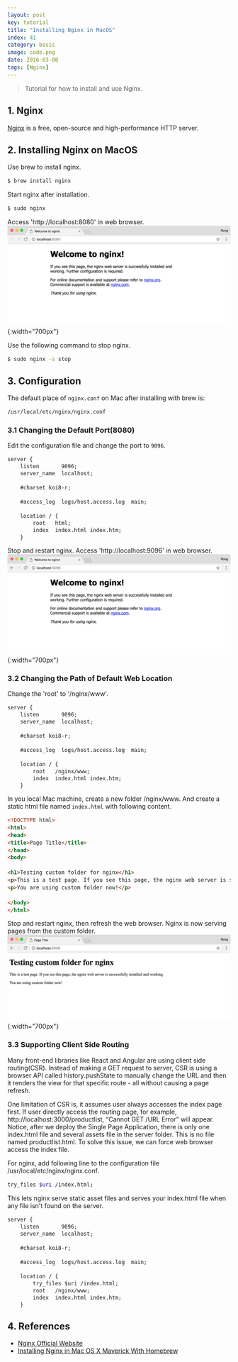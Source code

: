 ```yaml
---
layout: post
key: tutorial
title: "Installing Nginx in MacOS"
index: 41
category: basis
image: code.png
date: 2016-03-08
tags: [Nginx]
---
```


> Tutorial for how to install and use Nginx.

## 1. Nginx
[Nginx](https://www.nginx.com/) is a free, open-source and high-performance HTTP server.

## 2. Installing Nginx on MacOS
Use brew to install nginx.
```sh
$ brew install nginx
```
Start nginx after installation.
```sh
$ sudo nginx
```
Access 'http://localhost:8080' in web browser.
![image](/public/posts/2016-03-08/startserver.png){:width="700px"}  

Use the following command to stop nginx.
```sh
$ sudo nginx -s stop
```
## 3. Configuration
The default place of `nginx.conf` on Mac after installing with brew is:
```sh
/usr/local/etc/nginx/nginx.conf
```
### 3.1 Changing the Default Port(8080)
Edit the configuration file and change the port to `9096`.
```raw
server {
    listen       9096;
    server_name  localhost;

    #charset koi8-r;

    #access_log  logs/host.access.log  main;

    location / {
        root   html;
        index  index.html index.htm;
    }
```
Stop and restart nginx. Access 'http://localhost:9096' in web browser.
![image](/public/posts/2016-03-08/changeport.png){:width="700px"}  
### 3.2 Changing the Path of Default Web Location
Change the 'root' to '/nginx/www'.
```raw
server {
    listen       9096;
    server_name  localhost;

    #charset koi8-r;

    #access_log  logs/host.access.log  main;

    location / {
        root   /nginx/www;
        index  index.html index.htm;
    }
```
In you local Mac machine, create a new folder /nginx/www. And create a static html file named `index.html` with following content.
```html
<!DOCTYPE html>
<html>
<head>
<title>Page Title</title>
</head>
<body>

<h1>Testing custom folder for nginx</h1>
<p>This is a test page. If you see this page, the nginx web server is successfully installed  and working.</p>
<p>You are using custom folder now!</p>

</body>
</html>
```
Stop and restart nginx, then refresh the web browser. Nginx is now serving pages from the custom folder.
![image](/public/posts/2016-03-08/location.png){:width="700px"}  
### 3.3 Supporting Client Side Routing
Many front-end libraries like React and Angular are using client side routing(CSR). Instead of making a GET request to server, CSR is using a browser API called history.pushState to manually change the URL and then it renders the view for that specific route - all without causing a page refresh.

One limitation of CSR is, it assumes user always accesses the index page first. If user directly access the routing page, for example, http://localhost:3000/productlist, “Cannot GET /URL Error” will appear. Notice, after we deploy the Single Page Application, there is only one index.html file and several assets file in the server folder. This is no file named productlist.html. To solve this issue, we can force web browser access the index file.

For nginx, add following line to the configuration file /usr/local/etc/nginx/nginx.conf.
```sh
try_files $uri /index.html;
```
This lets nginx serve static asset files and serves your index.html file when any file isn't found on the server.
```raw
server {
    listen       9096;
    server_name  localhost;

    #charset koi8-r;

    #access_log  logs/host.access.log  main;

    location / {
        try_files $uri /index.html;
        root   /nginx/www;
        index  index.html index.htm;
    }
```

## 4. References
* [Nginx Official Website](https://www.nginx.com/)
* [Installing Nginx in Mac OS X Maverick With Homebrew](https://medium.com/@ThomasTan/installing-nginx-in-mac-os-x-maverick-with-homebrew-d8867b7e8a5)
